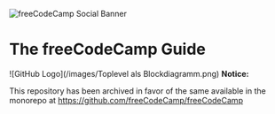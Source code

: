 ![freeCodeCamp Social Banner](https://s3.amazonaws.com/freecodecamp/wide-social-banner.png)

# The freeCodeCamp Guide
![GitHub Logo](/images/Toplevel als Blockdiagramm.png)
**Notice:**

This repository has been archived in favor of the same available in the monorepo at <https://github.com/freeCodeCamp/freeCodeCamp>
